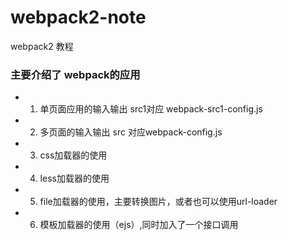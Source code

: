# webpack2-note
webpack2 教程
###  主要介绍了 webpack的应用
- 1. 单页面应用的输入输出 src1对应 webpack-src1-config.js
- 2. 多页面的输入输出 src 对应webpack-config.js
- 3. css加载器的使用
- 4. less加载器的使用
- 5. file加载器的使用，主要转换图片，或者也可以使用url-loader
- 6. 模板加载器的使用（ejs）,同时加入了一个接口调用

